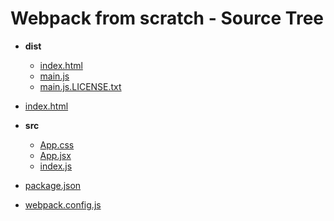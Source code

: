 # Webpack from scratch - Source Tree

- **dist**
  - [index.html](dist/index.html)
  - [main.js](dist/main.js)
  - [main.js.LICENSE.txt](dist/main.js.LICENSE.txt)
- [index.html](index.html)

- **src**
  - [App.css](src/App.css)
  - [App.jsx](src/App.jsx)
  - [index.js](src/index.js)
- [package.json](package.json)
- [webpack.config.js](webpack.config.js)
